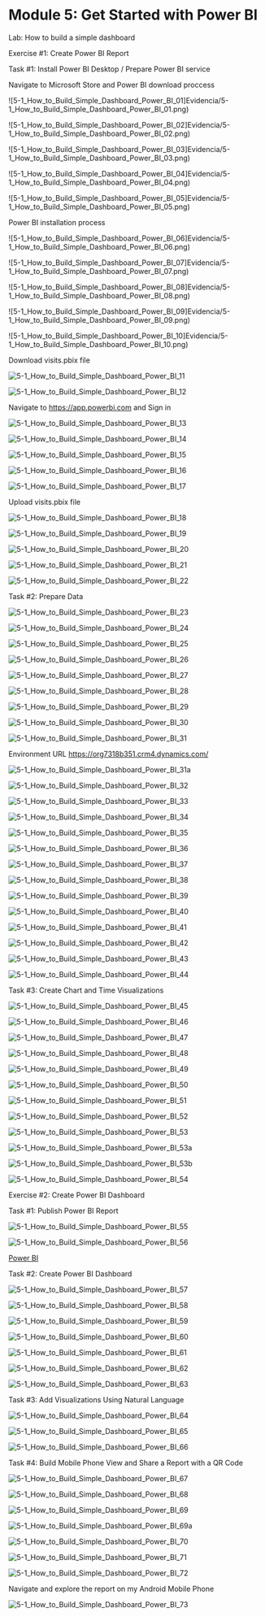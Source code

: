# Module 5: Get Started with Power BI

Lab: How to build a simple dashboard

Exercise #1: Create Power BI Report

Task #1: Install Power BI Desktop / Prepare Power BI service

Navigate to Microsoft Store and Power BI download proccess

![5-1_How_to_Build_Simple_Dashboard_Power_BI_01]Evidencia/5-1_How_to_Build_Simple_Dashboard_Power_BI_01.png)

![5-1_How_to_Build_Simple_Dashboard_Power_BI_02]Evidencia/5-1_How_to_Build_Simple_Dashboard_Power_BI_02.png)

![5-1_How_to_Build_Simple_Dashboard_Power_BI_03]Evidencia/5-1_How_to_Build_Simple_Dashboard_Power_BI_03.png)

![5-1_How_to_Build_Simple_Dashboard_Power_BI_04]Evidencia/5-1_How_to_Build_Simple_Dashboard_Power_BI_04.png)

![5-1_How_to_Build_Simple_Dashboard_Power_BI_05]Evidencia/5-1_How_to_Build_Simple_Dashboard_Power_BI_05.png)

Power BI installation process

![5-1_How_to_Build_Simple_Dashboard_Power_BI_06]Evidencia/5-1_How_to_Build_Simple_Dashboard_Power_BI_06.png)

![5-1_How_to_Build_Simple_Dashboard_Power_BI_07]Evidencia/5-1_How_to_Build_Simple_Dashboard_Power_BI_07.png)

![5-1_How_to_Build_Simple_Dashboard_Power_BI_08]Evidencia/5-1_How_to_Build_Simple_Dashboard_Power_BI_08.png)

![5-1_How_to_Build_Simple_Dashboard_Power_BI_09]Evidencia/5-1_How_to_Build_Simple_Dashboard_Power_BI_09.png)

![5-1_How_to_Build_Simple_Dashboard_Power_BI_10]Evidencia/5-1_How_to_Build_Simple_Dashboard_Power_BI_10.png)

Download visits.pbix file

![5-1_How_to_Build_Simple_Dashboard_Power_BI_11](Evidencia/5-1_How_to_Build_Simple_Dashboard_Power_BI_11.png)

![5-1_How_to_Build_Simple_Dashboard_Power_BI_12](Evidencia/5-1_How_to_Build_Simple_Dashboard_Power_BI_12.png)

Navigate to https://app.powerbi.com and Sign in

![5-1_How_to_Build_Simple_Dashboard_Power_BI_13](Evidencia/5-1_How_to_Build_Simple_Dashboard_Power_BI_13.png)

![5-1_How_to_Build_Simple_Dashboard_Power_BI_14](Evidencia/5-1_How_to_Build_Simple_Dashboard_Power_BI_14.png)

![5-1_How_to_Build_Simple_Dashboard_Power_BI_15](Evidencia/5-1_How_to_Build_Simple_Dashboard_Power_BI_15.png)

![5-1_How_to_Build_Simple_Dashboard_Power_BI_16](Evidencia/5-1_How_to_Build_Simple_Dashboard_Power_BI_16.png)

![5-1_How_to_Build_Simple_Dashboard_Power_BI_17](Evidencia/5-1_How_to_Build_Simple_Dashboard_Power_BI_17.png)

Upload visits.pbix file

![5-1_How_to_Build_Simple_Dashboard_Power_BI_18](Evidencia/5-1_How_to_Build_Simple_Dashboard_Power_BI_18.png)

![5-1_How_to_Build_Simple_Dashboard_Power_BI_19](Evidencia/5-1_How_to_Build_Simple_Dashboard_Power_BI_19.png)

![5-1_How_to_Build_Simple_Dashboard_Power_BI_20](Evidencia/5-1_How_to_Build_Simple_Dashboard_Power_BI_20.png)

![5-1_How_to_Build_Simple_Dashboard_Power_BI_21](Evidencia/5-1_How_to_Build_Simple_Dashboard_Power_BI_21.png)

![5-1_How_to_Build_Simple_Dashboard_Power_BI_22](Evidencia/5-1_How_to_Build_Simple_Dashboard_Power_BI_22.png)

Task #2: Prepare Data

![5-1_How_to_Build_Simple_Dashboard_Power_BI_23](Evidencia/5-1_How_to_Build_Simple_Dashboard_Power_BI_23.png)

![5-1_How_to_Build_Simple_Dashboard_Power_BI_24](Evidencia/5-1_How_to_Build_Simple_Dashboard_Power_BI_24.png)

![5-1_How_to_Build_Simple_Dashboard_Power_BI_25](Evidencia/5-1_How_to_Build_Simple_Dashboard_Power_BI_25.png)

![5-1_How_to_Build_Simple_Dashboard_Power_BI_26](Evidencia/5-1_How_to_Build_Simple_Dashboard_Power_BI_26.png)

![5-1_How_to_Build_Simple_Dashboard_Power_BI_27](Evidencia/5-1_How_to_Build_Simple_Dashboard_Power_BI_27.png)

![5-1_How_to_Build_Simple_Dashboard_Power_BI_28](Evidencia/5-1_How_to_Build_Simple_Dashboard_Power_BI_28.png)

![5-1_How_to_Build_Simple_Dashboard_Power_BI_29](Evidencia/5-1_How_to_Build_Simple_Dashboard_Power_BI_29.png)

![5-1_How_to_Build_Simple_Dashboard_Power_BI_30](Evidencia/5-1_How_to_Build_Simple_Dashboard_Power_BI_30.png)

![5-1_How_to_Build_Simple_Dashboard_Power_BI_31](Evidencia/5-1_How_to_Build_Simple_Dashboard_Power_BI_31.png)

Environment URL
https://org7318b351.crm4.dynamics.com/

![5-1_How_to_Build_Simple_Dashboard_Power_BI_31a](Evidencia/5-1_How_to_Build_Simple_Dashboard_Power_BI_31a.png)

![5-1_How_to_Build_Simple_Dashboard_Power_BI_32](Evidencia/5-1_How_to_Build_Simple_Dashboard_Power_BI_32.png)

![5-1_How_to_Build_Simple_Dashboard_Power_BI_33](Evidencia/5-1_How_to_Build_Simple_Dashboard_Power_BI_33.png)

![5-1_How_to_Build_Simple_Dashboard_Power_BI_34](Evidencia/5-1_How_to_Build_Simple_Dashboard_Power_BI_34.png)

![5-1_How_to_Build_Simple_Dashboard_Power_BI_35](Evidencia/5-1_How_to_Build_Simple_Dashboard_Power_BI_35.png)

![5-1_How_to_Build_Simple_Dashboard_Power_BI_36](Evidencia/5-1_How_to_Build_Simple_Dashboard_Power_BI_36.png)

![5-1_How_to_Build_Simple_Dashboard_Power_BI_37](Evidencia/5-1_How_to_Build_Simple_Dashboard_Power_BI_37.png)

![5-1_How_to_Build_Simple_Dashboard_Power_BI_38](Evidencia/5-1_How_to_Build_Simple_Dashboard_Power_BI_38.png)

![5-1_How_to_Build_Simple_Dashboard_Power_BI_39](Evidencia/5-1_How_to_Build_Simple_Dashboard_Power_BI_39.png)

![5-1_How_to_Build_Simple_Dashboard_Power_BI_40](Evidencia/5-1_How_to_Build_Simple_Dashboard_Power_BI_40.png)

![5-1_How_to_Build_Simple_Dashboard_Power_BI_41](Evidencia/5-1_How_to_Build_Simple_Dashboard_Power_BI_41.png)

![5-1_How_to_Build_Simple_Dashboard_Power_BI_42](Evidencia/5-1_How_to_Build_Simple_Dashboard_Power_BI_42.png)

![5-1_How_to_Build_Simple_Dashboard_Power_BI_43](Evidencia/5-1_How_to_Build_Simple_Dashboard_Power_BI_43.png)

![5-1_How_to_Build_Simple_Dashboard_Power_BI_44](Evidencia/5-1_How_to_Build_Simple_Dashboard_Power_BI_44.png)

Task #3: Create Chart and Time Visualizations

![5-1_How_to_Build_Simple_Dashboard_Power_BI_45](Evidencia/5-1_How_to_Build_Simple_Dashboard_Power_BI_45.png)

![5-1_How_to_Build_Simple_Dashboard_Power_BI_46](Evidencia/5-1_How_to_Build_Simple_Dashboard_Power_BI_46.png)

![5-1_How_to_Build_Simple_Dashboard_Power_BI_47](Evidencia/5-1_How_to_Build_Simple_Dashboard_Power_BI_47.png)

![5-1_How_to_Build_Simple_Dashboard_Power_BI_48](Evidencia/5-1_How_to_Build_Simple_Dashboard_Power_BI_48.png)

![5-1_How_to_Build_Simple_Dashboard_Power_BI_49](Evidencia/5-1_How_to_Build_Simple_Dashboard_Power_BI_49.png)

![5-1_How_to_Build_Simple_Dashboard_Power_BI_50](Evidencia/5-1_How_to_Build_Simple_Dashboard_Power_BI_50.png)

![5-1_How_to_Build_Simple_Dashboard_Power_BI_51](Evidencia/5-1_How_to_Build_Simple_Dashboard_Power_BI_51.png)

![5-1_How_to_Build_Simple_Dashboard_Power_BI_52](Evidencia/5-1_How_to_Build_Simple_Dashboard_Power_BI_52.png)

![5-1_How_to_Build_Simple_Dashboard_Power_BI_53](Evidencia/5-1_How_to_Build_Simple_Dashboard_Power_BI_53.png)

![5-1_How_to_Build_Simple_Dashboard_Power_BI_53a](Evidencia/5-1_How_to_Build_Simple_Dashboard_Power_BI_53a.png)

![5-1_How_to_Build_Simple_Dashboard_Power_BI_53b](Evidencia/5-1_How_to_Build_Simple_Dashboard_Power_BI_53b.png)


![5-1_How_to_Build_Simple_Dashboard_Power_BI_54](Evidencia/5-1_How_to_Build_Simple_Dashboard_Power_BI_54.png)

Exercise #2: Create Power BI Dashboard

Task #1: Publish Power BI Report

![5-1_How_to_Build_Simple_Dashboard_Power_BI_55](Evidencia/5-1_How_to_Build_Simple_Dashboard_Power_BI_55.png)

![5-1_How_to_Build_Simple_Dashboard_Power_BI_56](Evidencia/5-1_How_to_Build_Simple_Dashboard_Power_BI_56.png)

[Power BI](https://app.powerbi.com/groups/me/reports/6b072b54-3a36-4cea-b6fb-218bde164f43?pbi_source=desktop)

Task #2: Create Power BI Dashboard

![5-1_How_to_Build_Simple_Dashboard_Power_BI_57](Evidencia/5-1_How_to_Build_Simple_Dashboard_Power_BI_57.png)

![5-1_How_to_Build_Simple_Dashboard_Power_BI_58](Evidencia/5-1_How_to_Build_Simple_Dashboard_Power_BI_58.png)

![5-1_How_to_Build_Simple_Dashboard_Power_BI_59](Evidencia/5-1_How_to_Build_Simple_Dashboard_Power_BI_59.png)

![5-1_How_to_Build_Simple_Dashboard_Power_BI_60](Evidencia/5-1_How_to_Build_Simple_Dashboard_Power_BI_60.png)

![5-1_How_to_Build_Simple_Dashboard_Power_BI_61](Evidencia/5-1_How_to_Build_Simple_Dashboard_Power_BI_61.png)

![5-1_How_to_Build_Simple_Dashboard_Power_BI_62](Evidencia/5-1_How_to_Build_Simple_Dashboard_Power_BI_62.png)

![5-1_How_to_Build_Simple_Dashboard_Power_BI_63](Evidencia/5-1_How_to_Build_Simple_Dashboard_Power_BI_63.png)

Task #3: Add Visualizations Using Natural Language

![5-1_How_to_Build_Simple_Dashboard_Power_BI_64](Evidencia/5-1_How_to_Build_Simple_Dashboard_Power_BI_64.png)

![5-1_How_to_Build_Simple_Dashboard_Power_BI_65](Evidencia/5-1_How_to_Build_Simple_Dashboard_Power_BI_65.png)

![5-1_How_to_Build_Simple_Dashboard_Power_BI_66](Evidencia/5-1_How_to_Build_Simple_Dashboard_Power_BI_66.png)

Task #4: Build Mobile Phone View and Share a Report with a QR Code

![5-1_How_to_Build_Simple_Dashboard_Power_BI_67](Evidencia/5-1_How_to_Build_Simple_Dashboard_Power_BI_67.png)

![5-1_How_to_Build_Simple_Dashboard_Power_BI_68](Evidencia/5-1_How_to_Build_Simple_Dashboard_Power_BI_68.png)

![5-1_How_to_Build_Simple_Dashboard_Power_BI_69](Evidencia/5-1_How_to_Build_Simple_Dashboard_Power_BI_69.png)

![5-1_How_to_Build_Simple_Dashboard_Power_BI_69a](Evidencia/5-1_How_to_Build_Simple_Dashboard_Power_BI_69a.png)

![5-1_How_to_Build_Simple_Dashboard_Power_BI_70](Evidencia/5-1_How_to_Build_Simple_Dashboard_Power_BI_70.png)

![5-1_How_to_Build_Simple_Dashboard_Power_BI_71](Evidencia/5-1_How_to_Build_Simple_Dashboard_Power_BI_71.png)

![5-1_How_to_Build_Simple_Dashboard_Power_BI_72](Evidencia/5-1_How_to_Build_Simple_Dashboard_Power_BI_72.png)

Navigate and explore the report on my Android Mobile Phone

 ![5-1_How_to_Build_Simple_Dashboard_Power_BI_73](Evidencia/5-1_How_to_Build_Simple_Dashboard_Power_BI_73.png)

